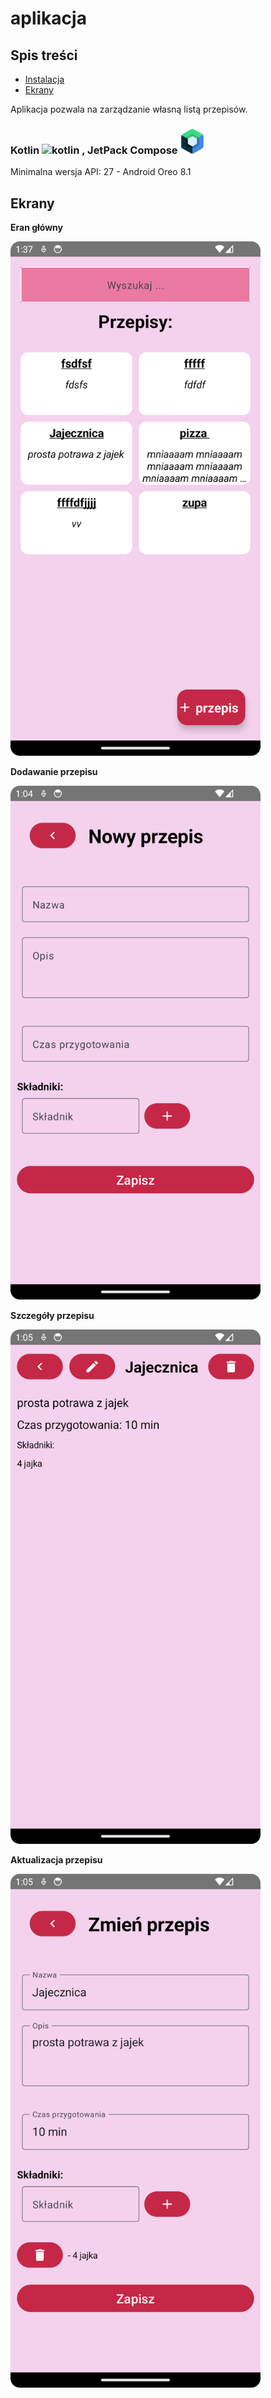 

# aplikacja


## Spis treści
- [Instalacja](#instalacja)
- [Ekrany](#ekrany)


Aplikacja pozwala na zarządzanie własną listą przepisów.
### Kotlin  <img src="https://www.vectorlogo.zone/logos/kotlinlang/kotlinlang-icon.svg" alt="kotlin" width="40" height="40"/> </a>, JetPack Compose <img src="https://github.com/devicons/devicon/blob/master/icons/jetpackcompose/jetpackcompose-original.svg"  alt="jetpack compose"  width="40" height="40"/></a>
Minimalna wersja API: 27 - Android Oreo 8.1



## Ekrany

**Eran główny**    

<img src="/screens/Home.png?raw=true" width="400" alt="Ekran główny">

**Dodawanie przepisu** 

<img src="/screens/NewRecipe.png?raw=true" width="400" alt="Dodawanie przepisu">

**Szczegóły przepisu**  

<img src="/screens/Details.png?raw=true" width="400" alt="Szczegóły przepisu">

**Aktualizacja przepisu**  

<img src="/screens/EditDetails.png?raw=true" width="400" alt="Aktualizacja przepisu">

